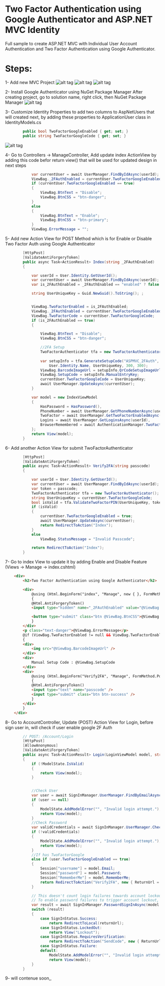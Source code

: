 # Two Factor Authentication using Google Authenticator and ASP.NET MVC Identity

Full sample to create ASP.NET MVC with Individual User Account Authentication and Two Factor Authentication using Google Authenticator.

# Steps:

1- Add new MVC Project
![alt tag](https://image.prntscr.com/image/JPtChf7QT7_LDuf6vUbfEw.png)
![alt tag](https://image.prntscr.com/image/WwnM0XsFQpaQW1hPGctM3g.png)
![alt tag](https://image.prntscr.com/image/JsfZAFscSvaqzh6e5Kqnxg.png)

2- Install Google Authenticator using NuGet Package Manager
After creating project, go to solution name, right click, then NuGet Package Manager
![alt tag](https://image.prntscr.com/image/6xcFFFjvSYOdAMoqizVYmg.png)

3- Customize Identity Properties to add two columns to AspNetUsers that will created next, by adding these properties to ApplicationUser class in IdentityModels.cs
````csharp
        public bool TwoFactorGoogleEnabled { get; set; }
        public string TwoFactorGoogleCode { get; set; }
````
![alt tag](https://image.prntscr.com/image/TdQQADGrStirHklov_9glA.png)



4- Go to Controllers -> ManageController, Add update index ActionView by adding this code befor return view() that will be used for updated design in next steps
````csharp
            var currentUser = await UserManager.FindByIdAsync(userId);
            ViewBag._2FAuthEnabled = currentUser.TwoFactorGoogleEnabled ? "enabled" : "disabled";
            if (currentUser.TwoFactorGoogleEnabled == true)
            {
                ViewBag.BtnText = "Disable";
                ViewBag.BtnCSS = "btn-danger";
            }
            else
            {
                ViewBag.BtnText = "Enable";
                ViewBag.BtnCSS = "btn-primary";
            }
            ViewBag.ErrorMessage = "";
````

5- Add new Action View for POST Method which is for Enable or Disable Two Factor Auth using Google Authenticator
````csharp
        [HttpPost]
        [ValidateAntiForgeryToken]
        public async Task<ActionResult> Index(string _2FAuthEnabled)
        {

            var userId = User.Identity.GetUserId();
            var currentUser = await UserManager.FindByIdAsync(userId);
            var is_2FAuthEnabled = _2FAuthEnabled == "enabled" ? false : true;

            string UserUniqueKey = Guid.NewGuid().ToString(); ;


            ViewBag.TwoFactorEnabled = is_2FAuthEnabled;
            ViewBag._2FAuthEnabled = currentUser.TwoFactorGoogleEnabled ? "enabled" : "disabled";
            ViewBag.TwoFactorCode = currentUser.TwoFactorGoogleCode;
            if (is_2FAuthEnabled == true)
            {

                ViewBag.BtnText = "Disable";
                ViewBag.BtnCSS = "btn-danger";

                //2FA Setup
                TwoFactorAuthenticator tfa = new TwoFactorAuthenticator();
                
                var setupInfo = tfa.GenerateSetupCode("ASPMVC_2FAuth",
                    User.Identity.Name, UserUniqueKey, 300, 300);
                ViewBag.BarcodeImageUrl = setupInfo.QrCodeSetupImageUrl;
                ViewBag.SetupCode = setupInfo.ManualEntryKey;
                currentUser.TwoFactorGoogleCode = UserUniqueKey;
                await UserManager.UpdateAsync(currentUser);
            }

            var model = new IndexViewModel
            {
                HasPassword = HasPassword(),
                PhoneNumber = await UserManager.GetPhoneNumberAsync(userId),
                TwoFactor = await UserManager.GetTwoFactorEnabledAsync(userId),
                Logins = await UserManager.GetLoginsAsync(userId),
                BrowserRemembered = await AuthenticationManager.TwoFactorBrowserRememberedAsync(userId)
            };
            return View(model);
        }
````

6- Add another Action View for submit TwoFactorAuthenticator
````csharp
        [HttpPost]
        [ValidateAntiForgeryToken]
        public async Task<ActionResult> Verify2FA(string passcode)
        {

            var userId = User.Identity.GetUserId();
            var currentUser = await UserManager.FindByIdAsync(userId);
            var token = passcode;
            TwoFactorAuthenticator tfa = new TwoFactorAuthenticator();
            string UserUniqueKey = currentUser.TwoFactorGoogleCode;
            bool isValid = tfa.ValidateTwoFactorPIN(UserUniqueKey, token);
            if (isValid)
            {
                currentUser.TwoFactorGoogleEnabled = true;
                await UserManager.UpdateAsync(currentUser);
                return RedirectToAction("Index");
            }
            else
                ViewBag.StatusMessage = "Invalid Passcode";

            return RedirectToAction("Index");
        }
````

7- Go to index View to update it by adding Enable and Disable Feature (Views -> Manage -> index.cshtml)

````html
    <div>
        <h2>Two Factor Authentication using Google Authenticator</h2>

        <div>
            @using (Html.BeginForm("index", "Manage", new { }, FormMethod.Post, new { @class = "", role = "form" }))
            {
            @Html.AntiForgeryToken()
            <input type="hidden" name="_2FAuthEnabled" value="@ViewBag._2FAuthEnabled" />

            <button type="submit" class="btn @ViewBag.BtnCSS">@ViewBag.BtnText</button>
            }
        </div>
        <p class="text-danger">@ViewBag.ErrorMessage</p>
        @if (ViewBag.TwoFactorEnabled != null && ViewBag.TwoFactorEnabled)
        {
        <div>
            <img src="@ViewBag.BarcodeImageUrl" />
        </div>
        <div>
            Manual Setup Code : @ViewBag.SetupCode
        </div>
        <div>
            @using (Html.BeginForm("Verify2FA", "Manage", FormMethod.Post))
            {
            @Html.AntiForgeryToken()
            <input type="text" name="passcode" />
            <input type="submit" class="btn btn-success" />
            }
        </div>
        }
    </div>
````

8- Go to AccountController, Update (POST) Action View for Login, before sign user in, will check if user enable google 2F Auth
````csharp
        // POST: /Account/Login
        [HttpPost]
        [AllowAnonymous]
        [ValidateAntiForgeryToken]
        public async Task<ActionResult> Login(LoginViewModel model, string returnUrl)
        {
            if (!ModelState.IsValid)
            {
                return View(model);
            }


            //Check User
            var user = await SignInManager.UserManager.FindByEmailAsync(model.Email);
            if (user == null)
            {
                ModelState.AddModelError("", "Invalid login attempt.");
                return View(model);
            }
            //Check Password
            var validCredentials = await SignInManager.UserManager.CheckPasswordAsync(user, model.Password);
            if (!validCredentials)
            {
                ModelState.AddModelError("", "Invalid login attempt.");
                return View(model);
            }
            //If has TwoFactorGoogle
            else if (user.TwoFactorGoogleEnabled == true)
            {
                Session["username"] = model.Email;
                Session["password"] = model.Password;
                Session["RememberMe"] = model.RememberMe;
                return RedirectToAction("Verify2FA", new { ReturnUrl = returnUrl });
            }

            // This doesn't count login failures towards account lockout
            // To enable password failures to trigger account lockout, change to shouldLockout: true
            var result = await SignInManager.PasswordSignInAsync(model.Email, model.Password, model.RememberMe, shouldLockout: false);
            switch (result)
            {
                case SignInStatus.Success:
                    return RedirectToLocal(returnUrl);
                case SignInStatus.LockedOut:
                    return View("Lockout");
                case SignInStatus.RequiresVerification:
                    return RedirectToAction("SendCode", new { ReturnUrl = returnUrl, RememberMe = model.RememberMe });
                case SignInStatus.Failure:
                default:
                    ModelState.AddModelError("", "Invalid login attempt.");
                    return View(model);
            }
        }


````

9- will contenue soon,,




